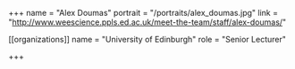 +++
name = "Alex Doumas"
portrait = "/portraits/alex_doumas.jpg"
link = "http://www.weescience.ppls.ed.ac.uk/meet-the-team/staff/alex-doumas/"

[[organizations]]
    name = "University of Edinburgh"
    role = "Senior Lecturer"

+++
